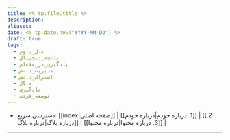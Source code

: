 ```yaml
---
title: <% tp.file.title %>
description: 
aliases: 
date: <% tp.date.now("YYYY-MM-DD") %>
draft: true
tags:
  - مدل_بلوم
  - باغچه_دیجیتال
  - یادگیری_در_ملاعام
  - مدیریت_دانش
  - اشتراک_دانش
  - جنگل
  - یادگیری
  - توسعه_فردی
---
```

- دسترسی سریع: [[index|صفحه اصلی]] | [[1. درباره خودم|درباره خودم]] | [[2. درباره بلاگ|درباره بلاگ]] | [[3. درباره محتوا|درباره محتوا]] | 
---
